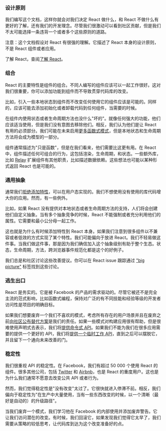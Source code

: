 ### 设计原则
 
我们编写这个文档，这样你就会对我们决定 React 做什么，和 React 不做什么有更好的了解，还有我们的开发理念。尽管我们很激动可以看到社区贡献，但是我们不太可能选择一条违背一个或者多个这些原则的道路。

注意：这个文档假设对 React 有很强的理解。它描述了 React 本身的设计原则，不是 React 组件或者应用。

了解 React，查阅[了解 React]()。

### 组合

React 的主要特性是组件的组合。不同人编写的组件应该可以一起工作很好。这对我们很重要，你可以添加功能到组件而不导致贯穿代码库的改变。

比如，引入一些本地状态到组件而不改变任何使用它的组件应该是可能的。同样的，应该可能去添加初始化或者卸载代码到任何组件，当需要的时候。

在组件内使用状态或者生命周期方法也没什么"坏的"。就像任何强大的功能，他们应该适当使用，但是我们没有意图去移除他们。相反，我们认为他们是让 React 有用的必须部分。我们可能在未来启用[更多函数式模式]()，但是本地状态和生命周期方法将会成为模型的一部分。

组件通常描述为"只是函数"，但是在我们看来，他们需要比这更有用。在 React 中，组件描述任何可组合的行为，这包括渲染，生命周期，和状态。一些额外库，比如 [Relay]() 扩展组件有其他职责，比如描述数据依赖。这些想法也可能以某种形式返回 React 也是可能的。

### 通用抽象

通常我们[拒绝添加特性]()，可以在用户态实现的。我们不想使用没有使用的库代码增大你的应用。然而，有一些例外。

比如，如果 React 没有提供对本地状态或者生命周期方法的支持，人们将会创建他们自定义抽象。当有多个抽象竞争的时候，React 不能强制或者充分利用他们的属性。它需要和最小公分母一起工作。

这也就是为什么有时候添加特性到 React 本身。如果我们注意到很多组件以不兼容或者低效的方式实现了某个特性。我们可能偏向于放进 React。我们不轻易做这件事。当我们做这件事，那是因为我们确信加入这个抽象级别有助于整个生态。状态，生命周期，方法，跨浏览器事件规范化都是这个的好例子。

我们总是和社区讨论这些改善提议。你可以在 React issue 跟踪通过 ["big picture"]() 标签找到这些讨论。


### 逃生出口

React 是务实的。它是被 Facebook 的产品的需求驱动的。尽管它被还不是完全主流的范式影响，比如函数式编程，保持对广泛的有不同技能和经验等级的开发者访问性是项目的明确目标。

如果我们想要废弃一个我们不喜欢的模式，考虑所有存在的用户场景并且在废弃之前[向社区公布替代方案]()是我们的责任。如果一些模式对构建应用很有帮助，但是很难使用声明式去表示，我们将[提供命令式 API]()。如果我们不能为我们在很多应用需要的提供一个更好的 API，我们将[提供一个临时工作 API]()，直到之后可以摆脱它，并且留下一个通向未来改善的门。


### 稳定性

我们很重视 API 的稳定性。在 Facebook，我们有超过 50 000 个使用 React 的组件。很多其他公司，包括 [Twitter]() 和 [Airbnb]()，也是 React 的重度用户。这也是为什么我们通常不愿意去改变公共 API 或者行为。

然而，我们觉得稳定性是"没有改变"太过了。它很快就进入停滞不前。相反，我们偏向于稳定性为"在生产中大量使用，当有一些东西改变的时候，以一个清晰（最好是自动的）的升级路径"。

当我们废弃一个模式，我们学习他在 Facebook 的内部使用并添加废弃警告。它让我们访问潜在的改变。有时候，我们回滚它，如果发现我们觉得它太早了，我们需要从策略的较低思考，让代码库到达为这个改变准备好的点。























 
























